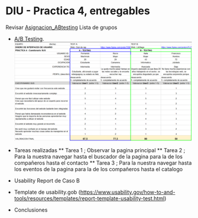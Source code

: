 # DIU - Practica 4, entregables


Revisar [Asignacion_ABtesting](https://github.com/mgea/DIU/blob/master/P4/Asignacion_ABtesting.pdf)
Lista de grupos 

* [A/B Testing](Cuestionario%20SUS%20DIU%20(1).xlsx). 
![AB_testing](AB_testing.png)

* Tareas realizadas 
** Tarea 1 ; Observar la pagina principal
** Tarea 2 ; Para la nuestra navegar hasta el buscador de la pagina para la de los compañeros hasta el contacto
** Tarea 3 ; Para la nuestra navegar hasta los eventos de la pagina para la de los compañeros hasta el catalogo


* Usability Report de Caso B
* Template de usability.gob (https://www.usability.gov/how-to-and-tools/resources/templates/report-template-usability-test.html) 

* Conclusiones
